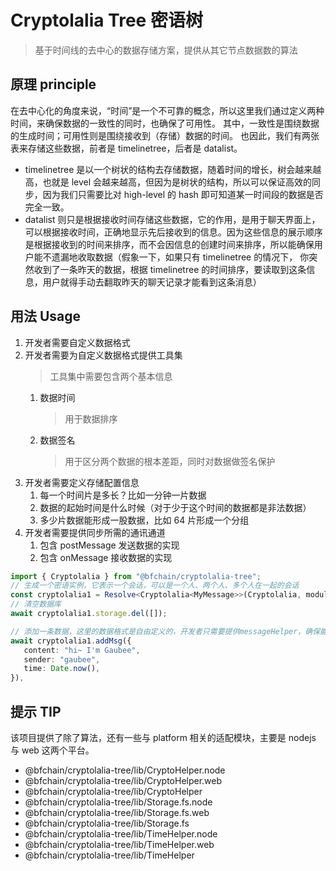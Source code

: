 # Cryptolalia Tree 密语树

> 基于时间线的去中心的数据存储方案，提供从其它节点数据数的算法

## 原理 principle

在去中心化的角度来说，“时间”是一个不可靠的概念，所以这里我们通过定义两种时间，来确保数据的一致性的同时，也确保了可用性。
其中，一致性是围绕数据的生成时间；可用性则是围绕接收到（存储）数据的时间。
也因此，我们有两张表来存储这些数据，前者是 timelinetree，后者是 datalist。

- timelinetree 是以一个树状的结构去存储数据，随着时间的增长，树会越来越高，也就是 level 会越来越高，但因为是树状的结构，所以可以保证高效的同步，因为我们只需要比对 high-level 的 hash 即可知道某一时间段的数据是否完全一致。
- datalist 则只是根据接收时间存储这些数据，它的作用，是用于聊天界面上，可以根据接收时间，正确地显示先后接收到的信息。因为这些信息的展示顺序是根据接收到的时间来排序，而不会因信息的创建时间来排序，所以能确保用户能不遗漏地收取数据（假象一下，如果只有 timelinetree 的情况下， 你突然收到了一条昨天的数据，根据 timelinetree 的时间排序，要读取到这条信息，用户就得手动去翻取昨天的聊天记录才能看到这条消息）

## 用法 Usage

1. 开发者需要自定义数据格式
1. 开发者需要为自定义数据格式提供工具集
   > 工具集中需要包含两个基本信息
   1. 数据时间
      > 用于数据排序
   1. 数据签名
      > 用于区分两个数据的根本差距，同时对数据做签名保护
1. 开发者需要定义存储配置信息
   1. 每一个时间片是多长？比如一分钟一片数据
   1. 数据的起始时间是什么时候（对于少于这个时间的数据都是非法数据）
   1. 多少片数据能形成一股数据，比如 64 片形成一个分组
1. 开发者需要提供同步所需的通讯通道
   1. 包含 postMessage 发送数据的实现
   1. 包含 onMessage 接收数据的实现

```ts
import { Cryptolalia } from "@bfchain/cryptolalia-tree";
// 生成一个密语实例，它表示一个会话，可以是一个人、两个人、多个人在一起的会话
const cryptolalia1 = Resolve<Cryptolalia<MyMessage>>(Cryptolalia, moduleMap1);
// 清空数据库
await cryptolalia1.storage.del([]);

// 添加一条数据，这里的数据格式是自由定义的，开发者只需要提供messageHelper，确保能从这些消息中提取出createTime与signature这两个元数据信息
await cryptolalia1.addMsg({
   content: "hi~ I'm Gaubee",
   sender: "gaubee",
   time: Date.now(),
}),
```

## 提示 TIP

该项目提供了除了算法，还有一些与 platform 相关的适配模块，主要是 nodejs 与 web 这两个平台。

- @bfchain/cryptolalia-tree/lib/CryptoHelper.node
- @bfchain/cryptolalia-tree/lib/CryptoHelper.web
- @bfchain/cryptolalia-tree/lib/CryptoHelper
- @bfchain/cryptolalia-tree/lib/Storage.fs.node
- @bfchain/cryptolalia-tree/lib/Storage.fs.web
- @bfchain/cryptolalia-tree/lib/Storage.fs
- @bfchain/cryptolalia-tree/lib/TimeHelper.node
- @bfchain/cryptolalia-tree/lib/TimeHelper.web
- @bfchain/cryptolalia-tree/lib/TimeHelper
